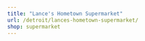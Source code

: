```yaml
---
title: "Lance's Hometown Supermarket"
url: /detroit/lances-hometown-supermarket/
shop: supermarket
---
```

